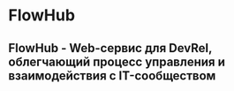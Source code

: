 # FlowHub
## FlowHub - Web-сервис для DevRel, облегчающий процесс управления и взаимодействия с IT-сообществом
